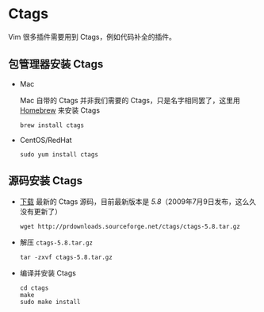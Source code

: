 # Ctags

Vim 很多插件需要用到 Ctags，例如代码补全的插件。

## 包管理器安装 Ctags

* Mac

    Mac 自带的 Ctags 并非我们需要的 Ctags，只是名字相同罢了，这里用 [Homebrew](http://brew.sh) 来安装 Ctags

    ```shell
    brew install ctags
    ```

* CentOS/RedHat

    ```shell
    sudo yum install ctags
    ```


## 源码安装 Ctags

* [下载](http://ctags.sourceforge.net/) 最新的 Ctags 源码，目前最新版本是 *5.8*（2009年7月9日发布，这么久没有更新了）

    ```shell
    wget http://prdownloads.sourceforge.net/ctags/ctags-5.8.tar.gz
    ```

* 解压 `ctags-5.8.tar.gz`

    ```shell
    tar -zxvf ctags-5.8.tar.gz
    ```

* 编译并安装 Ctags

    ```shell
    cd ctags
    make
    sudo make install
    ```
